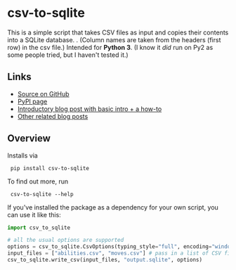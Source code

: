 csv-to-sqlite
=============

This is a simple script that takes CSV files as input and copies their contents into a SQLite database. .
(Column names are taken from the headers (first row) in the csv file.) 
Intended for **Python 3**. (I know it *did* run on Py2 as some people tried, but I haven't tested it.)

## Links 

* [Source on GitHub](https://github.com/zblesk/csv-to-sqlite) 
* [PyPI page](https://pypi.org/project/csv-to-sqlite/) 
* [Introductory blog post with basic intro + a how-to](http://zblesk.net/blog/csv-to-sqlite/)
* [Other related blog posts](https://zblesk.net/blog/tag/csv-to-sqlite/) 

## Overview

Installs via 

```
 pip install csv-to-sqlite
```

To find out more, run

```
 csv-to-sqlite --help
```

If you've installed the package as a dependency for your own script, you can use it like this:

```python
import csv_to_sqlite 

# all the usual options are supported
options = csv_to_sqlite.CsvOptions(typing_style="full", encoding="windows-1250") 
input_files = ["abilities.csv", "moves.csv"] # pass in a list of CSV files
csv_to_sqlite.write_csv(input_files, "output.sqlite", options)
```

